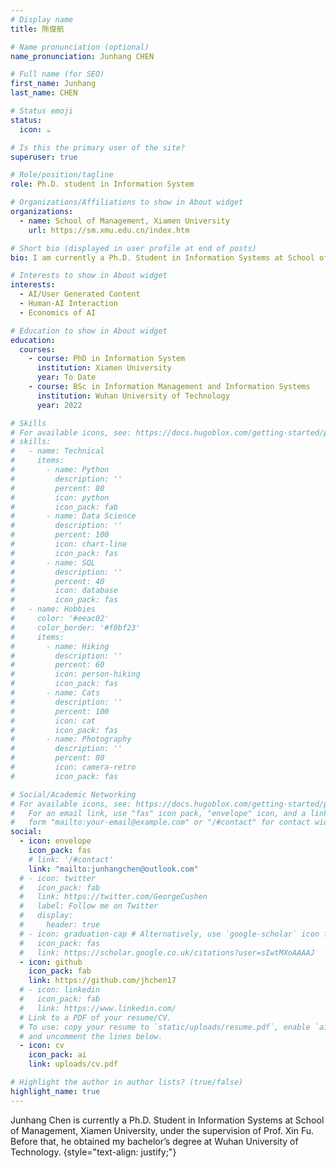 ```yaml
---
# Display name
title: 陈俊航

# Name pronunciation (optional)
name_pronunciation: Junhang CHEN

# Full name (for SEO)
first_name: Junhang
last_name: CHEN

# Status emoji
status:
  icon: ☕️

# Is this the primary user of the site?
superuser: true

# Role/position/tagline
role: Ph.D. student in Information System

# Organizations/Affiliations to show in About widget
organizations:
  - name: School of Management, Xiamen University
    url: https://sm.xmu.edu.cn/index.htm

# Short bio (displayed in user profile at end of posts)
bio: I am currently a Ph.D. Student in Information Systems at School of Management, Xiamen University, under the supervision of Prof. Xin Fu. Before that i obtained my bachelor’s degree at Wuhan University of Technology.

# Interests to show in About widget
interests:
  - AI/User Generated Content
  - Human-AI Interaction
  - Economics of AI

# Education to show in About widget
education:
  courses:
    - course: PhD in Information System
      institution: Xiamen University
      year: To Date
    - course: BSc in Information Management and Information Systems
      institution: Wuhan University of Technology
      year: 2022

# Skills
# For available icons, see: https://docs.hugoblox.com/getting-started/page-builder/#icons
# skills:
#   - name: Technical
#     items:
#       - name: Python
#         description: ''
#         percent: 80
#         icon: python
#         icon_pack: fab
#       - name: Data Science
#         description: ''
#         percent: 100
#         icon: chart-line
#         icon_pack: fas
#       - name: SQL
#         description: ''
#         percent: 40
#         icon: database
#         icon_pack: fas
#   - name: Hobbies
#     color: '#eeac02'
#     color_border: '#f0bf23'
#     items:
#       - name: Hiking
#         description: ''
#         percent: 60
#         icon: person-hiking
#         icon_pack: fas
#       - name: Cats
#         description: ''
#         percent: 100
#         icon: cat
#         icon_pack: fas
#       - name: Photography
#         description: ''
#         percent: 80
#         icon: camera-retro
#         icon_pack: fas

# Social/Academic Networking
# For available icons, see: https://docs.hugoblox.com/getting-started/page-builder/#icons
#   For an email link, use "fas" icon pack, "envelope" icon, and a link in the
#   form "mailto:your-email@example.com" or "/#contact" for contact widget.
social:
  - icon: envelope
    icon_pack: fas
    # link: '/#contact'
    link: "mailto:junhangchen@outlook.com"
  # - icon: twitter
  #   icon_pack: fab
  #   link: https://twitter.com/GeorgeCushen
  #   label: Follow me on Twitter
  #   display:
  #     header: true
  # - icon: graduation-cap # Alternatively, use `google-scholar` icon from `ai` icon pack
  #   icon_pack: fas
  #   link: https://scholar.google.co.uk/citations?user=sIwtMXoAAAAJ
  - icon: github
    icon_pack: fab
    link: https://github.com/jhchen17
  # - icon: linkedin
  #   icon_pack: fab
  #   link: https://www.linkedin.com/
  # Link to a PDF of your resume/CV.
  # To use: copy your resume to `static/uploads/resume.pdf`, enable `ai` icons in `params.yaml`,
  # and uncomment the lines below.
  - icon: cv
    icon_pack: ai
    link: uploads/cv.pdf

# Highlight the author in author lists? (true/false)
highlight_name: true
---
```


Junhang Chen is currently a Ph.D. Student in Information Systems at School of Management, Xiamen University, under the supervision of Prof. Xin Fu. Before that, he obtained my bachelor’s degree at Wuhan University of Technology.
{style="text-align: justify;"}
